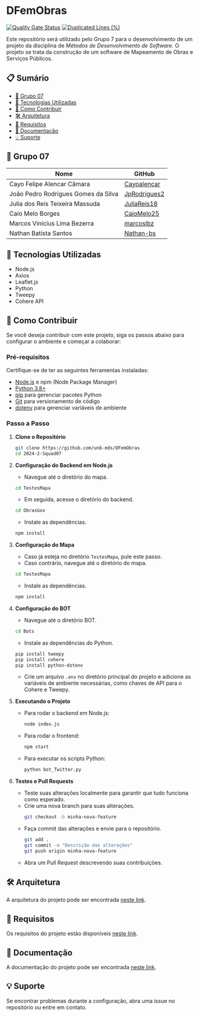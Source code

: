 # DFemObras
[![Quality Gate Status](https://sonarcloud.io/api/project_badges/measure?project=Cayoalencar_2024-2-Squad07&metric=alert_status)](https://sonarcloud.io/summary/new_code?id=Cayoalencar_2024-2-Squad07)
[![Duplicated Lines (%)](https://sonarcloud.io/api/project_badges/measure?project=Cayoalencar_2024-2-Squad07&metric=duplicated_lines_density)](https://sonarcloud.io/summary/new_code?id=Cayoalencar_2024-2-Squad07)

Este repositório será utilizado pelo Grupo 7 para o desenvolvimento de um projeto da disciplina de *Métodos de Desenvolvimento de Software*. O projeto se trata da construção de um software de Mapeamento de Obras e Serviços Públicos.

## 📋 Sumário
- [👥 Grupo 07](#-grupo-07)
- [📌 Tecnologias Utilizadas](#-tecnologias-utilizadas)
- [🚀 Como Contribuir](#-como-contribuir)
- [🛠️ Arquitetura](#-arquitetura)
- [📄 Requisitos](#-requisitos)
- [📂 Documentação](#-documentação)
- [💡 Suporte](#-suporte)

## 👥 Grupo 07

| Nome        | GitHub             |
|---------------------|--------------------|
| Cayo Felipe Alencar Câmara   | [Cayoalencar](https://github.com/Cayoalencar) |
| João Pedro Rodrigues Gomes da Silva   | [JpRodrigues2](https://github.com/JpRodrigues2)  |
| Julia dos Reis Teixeira Massuda  | [JuliaReis18](https://github.com/JuliaReis18) |
| Caio Melo Borges  | [CaioMelo25](https://github.com/CaioMelo25) |
| Marcos Vinícius Lima Bezerra  | [marcoslbz](https://github.com/marcoslbz) |
| Nathan Batista Santos  | [Nathan-bs](https://github.com/Nathan-bs) |

## 📌 Tecnologias Utilizadas
- Node.js
- Axios
- Leaflet.js
- Python
- Tweepy
- Cohere API

## 🚀 Como Contribuir

Se você deseja contribuir com este projeto, siga os passos abaixo para configurar o ambiente e começar a colaborar:

### Pré-requisitos
Certifique-se de ter as seguintes ferramentas instaladas:
- [Node.js](https://nodejs.org/) e npm (Node Package Manager)
- [Python 3.8+](https://www.python.org/)
- [pip](https://pip.pypa.io/en/stable/) para gerenciar pacotes Python
- [Git](https://git-scm.com/) para versionamento de código
- [dotenv](https://pypi.org/project/python-dotenv/) para gerenciar variáveis de ambiente

### Passo a Passo

1. **Clone o Repositório**
   ```bash
   git clone https://github.com/unb-mds/DFemObras
   cd 2024-2-Squad07
   ```

2. **Configuração do Backend em Node.js**
   - Navegue até o diretório do mapa.
   ```bash
   cd TestesMapa
   ```
   - Em seguida, acesse o diretório do backend.
   ```bash
   cd ObrasGov
   ```
   - Instale as dependências.
   ```bash
   npm install
   ```

3. **Configuração do Mapa**
   - Caso já esteja no diretório `TestesMapa`, pule este passo.  
   - Caso contrário, navegue até o diretório do mapa.
   ```bash
   cd TestesMapa
   ```
   - Instale as dependências.
   ```bash
   npm install
   ```

4. **Configuração do BOT**
   - Navegue até o diretório BOT.
   ```bash
   cd Bots
   ```

   - Instale as dependências do Python.
   ```bash
   pip install tweepy
   pip install cohere
   pip install python-dotenv
   ```
   - Crie um arquivo `.env` no diretório principal do projeto e adicione as variáveis de ambiente necessárias, como chaves de API para o Cohere e Tweepy.

5. **Executando o Projeto**
   - Para rodar o backend em Node.js:
     ```bash
     node index.js
     ```
   - Para rodar o frontend:
     ```bash
     npm start
     ```
   - Para executar os scripts Python:
     ```bash
     python bot_Twitter.py
     ```
6. **Testes e Pull Requests**
   - Teste suas alterações localmente para garantir que tudo funciona como esperado.
   - Crie uma nova branch para suas alterações.
     ```bash
     git checkout -b minha-nova-feature
     ```
   - Faça commit das alterações e envie para o repositório.
     ```bash
     git add .
     git commit -m "Descrição das alterações"
     git push origin minha-nova-feature
     ```
   - Abra um Pull Request descrevendo suas contribuições.

## 🛠️ Arquitetura
A arquitetura do projeto pode ser encontrada [neste link](https://unb-mds.github.io/2024-2-Squad07/arquitetura).

## 📄 Requisitos
Os requisitos do projeto estão disponíveis [neste link](https://unb-mds.github.io/2024-2-Squad07/requisitos).

## 📂 Documentação
A documentação do projeto pode ser encontrada [neste link](https://unb-mds.github.io/2024-2-Squad07/).

## 💡 Suporte
Se encontrar problemas durante a configuração, abra uma issue no repositório ou entre em contato.

